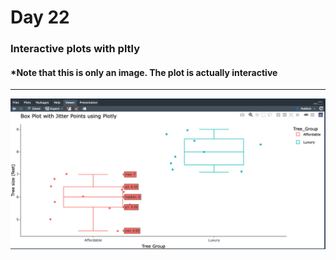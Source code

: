 # Day 22

### Interactive plots with pltly

#### *Note that this is only an image. The plot is actually interactive
 ---
![plot](Day_22_boxplot_plotly_screenshot.png)
  
